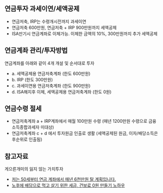 
## 연금투자 과세이연/세액공제

- 연금저축, IRP는 수령개시전까지 과세이연
- 연금저축 600만원, 연금저축 + IRP 900만원까지 세액공제
- ISA만기시 연금계좌로 이체가능. 이체한 금액의 10%, 300만원까지 추가 세액공제

## 연금계좌 관리/투자방법

연금계좌를 아래와 같이 4개 개설 및 순서대로 투자

- a. 세액공제용 연금저축계좌 (한도 600만원)
- b. IRP (한도 300만원)
- c. 과세이연용 연금저축계좌 (한도 900만원)
- d. ISA해지후 이체, 세액공제용 연금저축계좌 (한도 0원)

## 연금수령 절세

- 연금저축계좌 a + IRP계좌에서 매월 100만원 수령 (매년 1200만원 수령으로 금융소득종합과세자 미대상)
- 연금저축계좌 c + d 에서 투자원금 인출로 생활 (세액공제된 원금, 이자/배당소득은 후순위로 인출됨)

## 참고자료

게으른개미의 잃지 않는 가치투자

- [저는 50세부터 연금 계좌에서 매년 6천만원 탈 계획입니다.](https://youtu.be/nqopeoeIczY)
- [노후에 배당으로 먹고 살기 위한 세금, 건보료 0원 만들기 노하우](https://youtu.be/GWvXUu5uIGM)